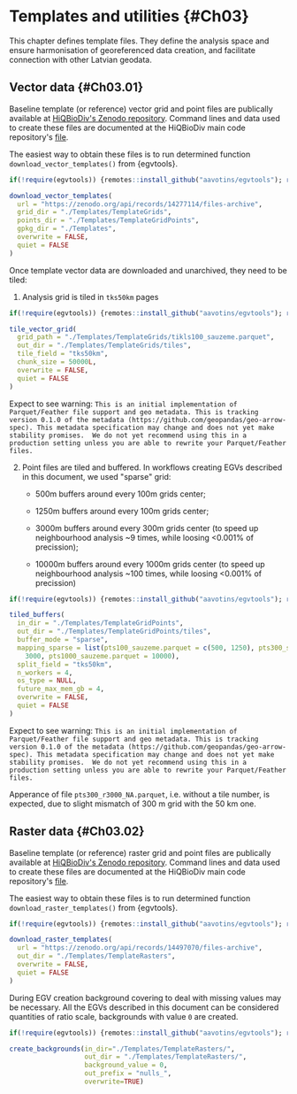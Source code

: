 # Templates and utilities {#Ch03}

This chapter defines template files. They define the analysis space and ensure 
harmonisation of georeferenced data creation, and facilitate connection with 
other Latvian geodata.

## Vector data  {#Ch03.01}

Baseline template (or reference) vector grid and point files are publically available 
at [HiQBioDiv's Zenodo repository](https://zenodo.org/records/14277114). Command lines 
and data used to create these files are documented at 
the HiQBioDiv main code repository's [file](https://github.com/aavotins/HiQBioDiv/blob/main/Templates/TemplateGrids_Vector.R).

The easiest way to obtain these files is to run determined 
function `download_vector_templates()` from {egvtools}.


``` r
if(!require(egvtools)) {remotes::install_github("aavotins/egvtools"); require(egvtools)}

download_vector_templates(
  url = "https://zenodo.org/api/records/14277114/files-archive",
  grid_dir = "./Templates/TemplateGrids",
  points_dir = "./Templates/TemplateGridPoints",
  gpkg_dir = "./Templates",
  overwrite = FALSE,
  quiet = FALSE
)
```




Once template vector data are downloaded and unarchived, they need to be tiled:

1. Analysis grid is tiled in `tks50km` pages


``` r
if(!require(egvtools)) {remotes::install_github("aavotins/egvtools"); require(egvtools)}

tile_vector_grid(
  grid_path = "./Templates/TemplateGrids/tikls100_sauzeme.parquet",
  out_dir = "./Templates/TemplateGrids/tiles",
  tile_field = "tks50km",
  chunk_size = 50000L,
  overwrite = FALSE,
  quiet = FALSE
)
```


Expect to see warning:
`This is an initial implementation of Parquet/Feather file support and geo metadata. This is tracking version 0.1.0
of the metadata (https://github.com/geopandas/geo-arrow-spec). This metadata specification may change and does not
yet make stability promises.  We do not yet recommend using this in a production setting unless you are able to
rewrite your Parquet/Feather files.`


2. Point files are tiled and buffered. In workflows creating EGVs described in this document, 
we used "sparse" grid:

    - 500m buffers around every 100m grids center;
    
    - 1250m buffers around every 100m grids center;
    
    - 3000m buffers around every 300m grids center (to speed up neighbourhood analysis ~9 times, while loosing <0.001% of precission);
    
    - 10000m buffers around every 1000m grids center (to speed up neighbourhood analysis ~100 times, while loosing <0.001% of precission)


``` r
if(!require(egvtools)) {remotes::install_github("aavotins/egvtools"); require(egvtools)}

tiled_buffers(
  in_dir = "./Templates/TemplateGridPoints",
  out_dir = "./Templates/TemplateGridPoints/tiles",
  buffer_mode = "sparse",
  mapping_sparse = list(pts100_sauzeme.parquet = c(500, 1250), pts300_sauzeme.parquet =
    3000, pts1000_sauzeme.parquet = 10000),
  split_field = "tks50km",
  n_workers = 4,
  os_type = NULL,
  future_max_mem_gb = 4,
  overwrite = FALSE,
  quiet = FALSE
)
```

Expect to see warning:
`This is an initial implementation of Parquet/Feather file support and geo metadata. This is tracking version 0.1.0
of the metadata (https://github.com/geopandas/geo-arrow-spec). This metadata specification may change and does not
yet make stability promises.  We do not yet recommend using this in a production setting unless you are able to
rewrite your Parquet/Feather files.`

Apperance of file `pts300_r3000_NA.parquet`, i.e. without a tile number, is expected, 
due to slight mismatch of 300 m grid with the 50 km one.

## Raster data  {#Ch03.02}


Baseline template (or reference) raster grid and point files are publically available 
at [HiQBioDiv's Zenodo repository](https://zenodo.org/records/14497070). Command lines 
and data used to create these files are documented at 
the HiQBioDiv main code repository's [file](https://github.com/aavotins/HiQBioDiv/blob/main/Templates/TemplateGrids_Raster.R).

The easiest way to obtain these files is to run determined 
function `download_raster_templates()` from {egvtools}.


``` r
if(!require(egvtools)) {remotes::install_github("aavotins/egvtools"); require(egvtools)}

download_raster_templates(
  url = "https://zenodo.org/api/records/14497070/files-archive",
  out_dir = "./Templates/TemplateRasters",
  overwrite = FALSE,
  quiet = FALSE
)
```

During EGV creation background covering to deal with missing values may be 
necessary. All the EGVs described in this document can be considered quantities 
of ratio scale, backgrounds with value `0` are created.


``` r
if(!require(egvtools)) {remotes::install_github("aavotins/egvtools"); require(egvtools)}

create_backgrounds(in_dir="./Templates/TemplateRasters/",
                   out_dir = "./Templates/TemplateRasters/",
                   background_value = 0,
                   out_prefix = "nulls_",
                   overwrite=TRUE)
```

